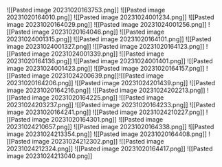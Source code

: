 ![[Pasted image 20231020163753.png]]
![[Pasted image 20231020164010.png]]
![[Pasted image 20231024001234.png]]
![[Pasted image 20231020164029.png]]
![[Pasted image 20231024001256.png]]
![[Pasted image 20231020164046.png]]
![[Pasted image 20231024001315.png]]
![[Pasted image 20231020164101.png]]
![[Pasted image 20231024001327.png]]
![[Pasted image 20231020164123.png]]
![[Pasted image 20231024001339.png]]
![[Pasted image 20231020164136.png]]
![[Pasted image 20231024001401.png]]
![[Pasted image 20231024001423.png]]
![[Pasted image 20231020164157.png]]
![[Pasted image 20231024200639.png]]![[Pasted image 20231020164206.png]]
![[Pasted image 20231024201439.png]]
![[Pasted image 20231020164216.png]]
![[Pasted image 20231024202213.png]]
![[Pasted image 20231020164225.png]]
![[Pasted image 20231024203237.png]]
![[Pasted image 20231020164233.png]]
![[Pasted image 20231020164241.png]]
![[Pasted image 20231024210227.png]]
![[Pasted image 20231020164301.png]]
![[Pasted image 20231024210657.png]]
![[Pasted image 20231020164338.png]]
![[Pasted image 20231024213354.png]]
![[Pasted image 20231020164408.png]]
![[Pasted image 20231024212302.png]]
![[Pasted image 20231024212324.png]]
![[Pasted image 20231020164417.png]]
![[Pasted image 20231024213040.png]]